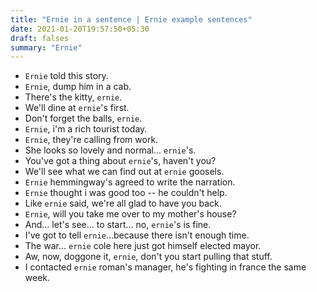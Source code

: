 ```yaml
---
title: "Ernie in a sentence | Ernie example sentences"
date: 2021-01-20T19:57:50+05:30
draft: falses
summary: "Ernie"
---
```

- `Ernie` told this story.
- `Ernie`, dump him in a cab.
- There's the kitty, `ernie`.
- We'll dine at `ernie`'s first.
- Don't forget the balls, `ernie`.
- `Ernie`, i'm a rich tourist today.
- `Ernie`, they're calling from work.
- She looks so lovely and normal... `ernie`'s.
- You've got a thing about `ernie`'s, haven't you?
- We'll see what we can find out at `ernie` goosels.
- `Ernie` hemmingway's agreed to write the narration.
- `Ernie` thought i was good too -- he couldn't help.
- Like `ernie` said, we're all glad to have you back.
- `Ernie`, will you take me over to my mother's house?
- And... let's see... to start... no, `ernie`'s is fine.
- I've got to tell `ernie`...because there isn't enough time.
- The war... `ernie` cole here just got himself elected mayor.
- Aw, now, doggone it, `ernie`, don't you start pulling that stuff.
- I contacted `ernie` roman's manager, he's fighting in france the same week.
                 

